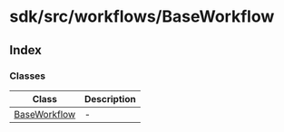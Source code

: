 # sdk/src/workflows/BaseWorkflow

## Index

### Classes

| Class | Description |
| ------ | ------ |
| [BaseWorkflow](../base-workflow/classes/base-workflow.md) | - |
